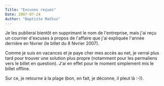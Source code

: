 ```yaml
---
Title: "Excuses reçues"
Date: 2007-07-24
Author: "Baptiste Mathus"
---
```




Je les publierai bientôt en supprimant le nom de l'entreprise, mais j'ai
reçu un courrier d'excuses à propos de l'affaire que j'ai expliquée
l'année dernière en février (le billet du 8 février 2007).

Comme je suis en vacances et je paye cher mes accès au net, je verrai
plus tard pour trouver une solution plus propre (notamment pour les
permaliens vers le billet en question). J'ai en effet pour le moment
simplement mis le billet offline.

Sur ce, je retourne à la plage (bon, en fait, je déconne, il pleut là
:-)).

